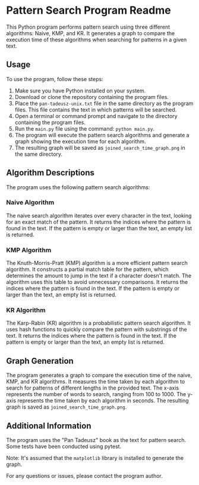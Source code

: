# Pattern Search Program Readme

This Python program performs pattern search using three different algorithms: Naive, KMP, and KR. It generates a graph to compare the execution time of these algorithms when searching for patterns in a given text.

## Usage

To use the program, follow these steps:

1. Make sure you have Python installed on your system.
2. Download or clone the repository containing the program files.
3. Place the `pan-tadeusz-unix.txt` file in the same directory as the program files. This file contains the text in which patterns will be searched.
4. Open a terminal or command prompt and navigate to the directory containing the program files.
5. Run the `main.py` file using the command: `python main.py`.
6. The program will execute the pattern search algorithms and generate a graph showing the execution time for each algorithm.
7. The resulting graph will be saved as `joined_search_time_graph.png` in the same directory.

## Algorithm Descriptions

The program uses the following pattern search algorithms:

### Naive Algorithm

The naive search algorithm iterates over every character in the text, looking for an exact match of the pattern. It returns the indices where the pattern is found in the text. If the pattern is empty or larger than the text, an empty list is returned.

### KMP Algorithm

The Knuth-Morris-Pratt (KMP) algorithm is a more efficient pattern search algorithm. It constructs a partial match table for the pattern, which determines the amount to jump in the text if a character doesn't match. The algorithm uses this table to avoid unnecessary comparisons. It returns the indices where the pattern is found in the text. If the pattern is empty or larger than the text, an empty list is returned.

### KR Algorithm

The Karp-Rabin (KR) algorithm is a probabilistic pattern search algorithm. It uses hash functions to quickly compare the pattern with substrings of the text. It returns the indices where the pattern is found in the text. If the pattern is empty or larger than the text, an empty list is returned.

## Graph Generation

The program generates a graph to compare the execution time of the naive, KMP, and KR algorithms. It measures the time taken by each algorithm to search for patterns of different lengths in the provided text. The x-axis represents the number of words to search, ranging from 100 to 1000. The y-axis represents the time taken by each algorithm in seconds. The resulting graph is saved as `joined_search_time_graph.png`.

## Additional Information

The program uses the "Pan Tadeusz" book as the text for pattern search. Some tests have been conducted using pytest.

Note: It's assumed that the `matplotlib` library is installed to generate the graph.

For any questions or issues, please contact the program author.
